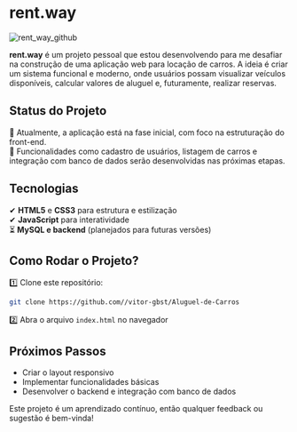 # **rent.way** 
![rent_way_github](https://github.com/user-attachments/assets/721bbcaf-c416-4754-a100-48b9fbc08f59)


**rent.way** é um projeto pessoal que estou desenvolvendo para me desafiar na construção de uma aplicação web para locação de carros. A ideia é criar um sistema funcional e moderno, onde usuários possam visualizar veículos disponíveis, calcular valores de aluguel e, futuramente, realizar reservas.  

## **Status do Projeto**  
🔹 Atualmente, a aplicação está na fase inicial, com foco na estruturação do front-end.  
🔹 Funcionalidades como cadastro de usuários, listagem de carros e integração com banco de dados serão desenvolvidas nas próximas etapas.  

## **Tecnologias**  
✔ **HTML5** e **CSS3** para estrutura e estilização  
✔ **JavaScript** para interatividade  
⏳ **MySQL e backend** (planejados para futuras versões)  

## **Como Rodar o Projeto?**  
1️⃣ Clone este repositório:  
```bash
git clone https://github.com//vitor-gbst/Aluguel-de-Carros
```  
2️⃣ Abra o arquivo `index.html` no navegador  

## **Próximos Passos**  
- Criar o layout responsivo  
- Implementar funcionalidades básicas  
- Desenvolver o backend e integração com banco de dados  

Este projeto é um aprendizado contínuo, então qualquer feedback ou sugestão é bem-vinda!

